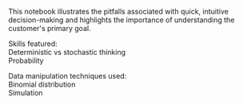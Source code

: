 This notebook illustrates the pitfalls associated with quick, intuitive decision-making and highlights the importance of understanding the customer's primary goal.

Skills featured:  
Deterministic vs stochastic thinking  
Probability

Data manipulation techniques used:  
Binomial distribution  
Simulation
